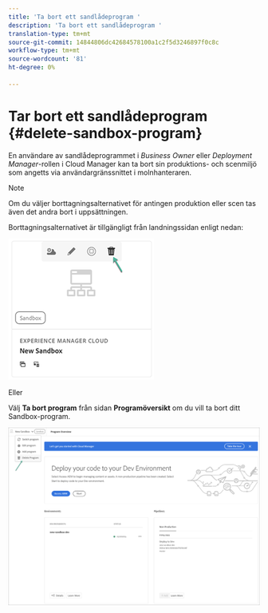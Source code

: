 ```yaml
---
title: 'Ta bort ett sandlådeprogram '
description: 'Ta bort ett sandlådeprogram '
translation-type: tm+mt
source-git-commit: 14844806dc42684578100a1c2f5d3246897f0c8c
workflow-type: tm+mt
source-wordcount: '81'
ht-degree: 0%

---
```



# Tar bort ett sandlådeprogram {#delete-sandbox-program}

En användare av sandlådeprogrammet i *Business Owner* eller *Deployment Manager*-rollen i Cloud Manager kan ta bort sin produktions- och scenmiljö som angetts via användargränssnittet i molnhanteraren.

>[!NOTE]
>Om du väljer borttagningsalternativet för antingen produktion eller scen tas även det andra bort i uppsättningen.

Borttagningsalternativet är tillgängligt från landningssidan enligt nedan:

![](assets/delete-sandbox1.png)

Eller

Välj **Ta bort program** från sidan **Programöversikt** om du vill ta bort ditt Sandbox-program.

![](assets/delete-sandbox2.png)
